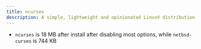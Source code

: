 ```yaml
---
title: ncurses
description: A simple, lightweight and opinionated Linux® distribution based on musl libc and toybox
---
```


- `ncurses` is 18 MB after install after disabling most options, while `netbsd-curses` is 744 KB
